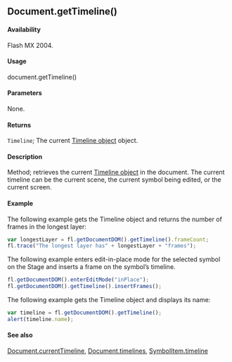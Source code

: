 ## Document.getTimeline()

#### Availability

Flash MX 2004.

#### Usage

document.getTimeline()

#### Parameters

None.

#### Returns

`Timeline`; The current [Timeline object](../Timeline_object/Timeline_summary.md) object.

#### Description

Method; retrieves the current [Timeline object](../Timeline_object/Timeline_summary.md) in the document. The current timeline can be the current scene, the current symbol being edited, or the current screen.

#### Example

The following example gets the Timeline object and returns the number of frames in the longest layer:

```javascript
var longestLayer = fl.getDocumentDOM().getTimeline().frameCount;
fl.trace("The longest layer has" + longestLayer + "frames");
```

The following example enters edit-in-place mode for the selected symbol on the Stage and inserts a frame on the symbol’s timeline.

```javascript
fl.getDocumentDOM().enterEditMode("inPlace");
fl.getDocumentDOM().getTimeline().insertFrames();
```

The following example gets the Timeline object and displays its name:

```javascript
var timeline = fl.getDocumentDOM().getTimeline();
alert(timeline.name);
```

#### See also

[Document.currentTimeline](../Document_object/Document39.md), [Document.timelines](../Document_object/Document5995.md), [SymbolItem.timeline](../SymbolItem_object/SymbolItem12.md)

